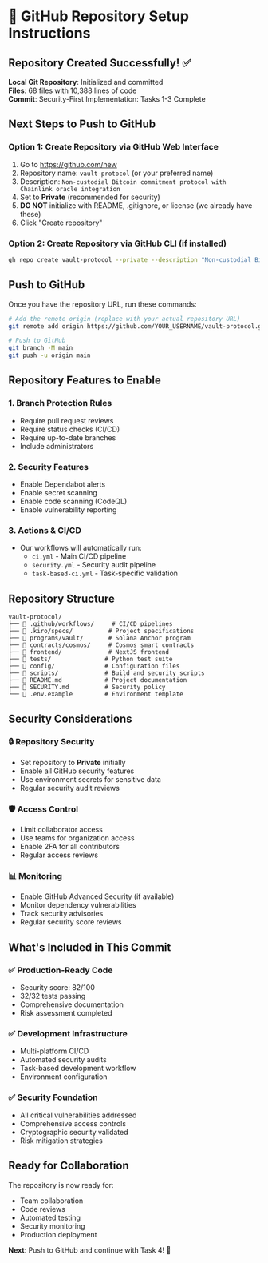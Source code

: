 # 🚀 GitHub Repository Setup Instructions

## Repository Created Successfully! ✅

**Local Git Repository**: Initialized and committed  
**Files**: 68 files with 10,388 lines of code  
**Commit**: Security-First Implementation: Tasks 1-3 Complete  

## Next Steps to Push to GitHub

### Option 1: Create Repository via GitHub Web Interface
1. Go to https://github.com/new
2. Repository name: `vault-protocol` (or your preferred name)
3. Description: `Non-custodial Bitcoin commitment protocol with Chainlink oracle integration`
4. Set to **Private** (recommended for security)
5. **DO NOT** initialize with README, .gitignore, or license (we already have these)
6. Click "Create repository"

### Option 2: Create Repository via GitHub CLI (if installed)
```bash
gh repo create vault-protocol --private --description "Non-custodial Bitcoin commitment protocol"
```

## Push to GitHub

Once you have the repository URL, run these commands:

```bash
# Add the remote origin (replace with your actual repository URL)
git remote add origin https://github.com/YOUR_USERNAME/vault-protocol.git

# Push to GitHub
git branch -M main
git push -u origin main
```

## Repository Features to Enable

### 1. Branch Protection Rules
- Require pull request reviews
- Require status checks (CI/CD)
- Require up-to-date branches
- Include administrators

### 2. Security Features
- Enable Dependabot alerts
- Enable secret scanning
- Enable code scanning (CodeQL)
- Enable vulnerability reporting

### 3. Actions & CI/CD
- Our workflows will automatically run:
  - `ci.yml` - Main CI/CD pipeline
  - `security.yml` - Security audit pipeline
  - `task-based-ci.yml` - Task-specific validation

## Repository Structure

```
vault-protocol/
├── 📁 .github/workflows/     # CI/CD pipelines
├── 📁 .kiro/specs/          # Project specifications
├── 📁 programs/vault/       # Solana Anchor program
├── 📁 contracts/cosmos/     # Cosmos smart contracts
├── 📁 frontend/             # NextJS frontend
├── 📁 tests/               # Python test suite
├── 📁 config/              # Configuration files
├── 📁 scripts/             # Build and security scripts
├── 📄 README.md            # Project documentation
├── 📄 SECURITY.md          # Security policy
└── 📄 .env.example         # Environment template
```

## Security Considerations

### 🔒 **Repository Security**
- Set repository to **Private** initially
- Enable all GitHub security features
- Use environment secrets for sensitive data
- Regular security audit reviews

### 🛡️ **Access Control**
- Limit collaborator access
- Use teams for organization access
- Enable 2FA for all contributors
- Regular access reviews

### 📊 **Monitoring**
- Enable GitHub Advanced Security (if available)
- Monitor dependency vulnerabilities
- Track security advisories
- Regular security score reviews

## What's Included in This Commit

### ✅ **Production-Ready Code**
- Security score: 82/100
- 32/32 tests passing
- Comprehensive documentation
- Risk assessment completed

### ✅ **Development Infrastructure**
- Multi-platform CI/CD
- Automated security audits
- Task-based development workflow
- Environment configuration

### ✅ **Security Foundation**
- All critical vulnerabilities addressed
- Comprehensive access controls
- Cryptographic security validated
- Risk mitigation strategies

## Ready for Collaboration

The repository is now ready for:
- Team collaboration
- Code reviews
- Automated testing
- Security monitoring
- Production deployment

**Next**: Push to GitHub and continue with Task 4! 🚀
